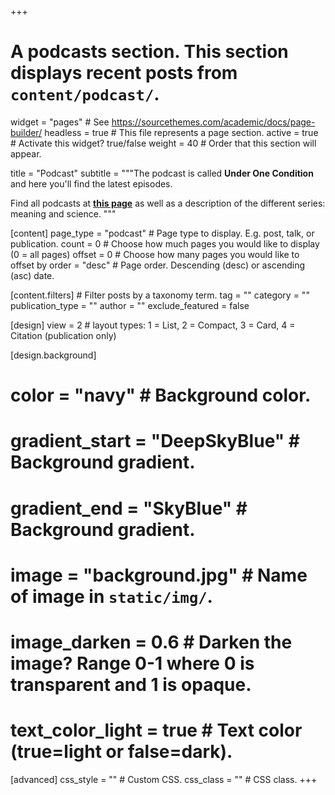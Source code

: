 +++
# A podcasts section. This section displays recent posts from `content/podcast/`.
widget                = "pages"           # See https://sourcethemes.com/academic/docs/page-builder/
headless              = true              # This file represents a page section.
active                = true              # Activate this widget? true/false
weight                = 40                # Order that this section will appear.

title = "Podcast"
subtitle              = """The podcast is called **Under One Condition** and here you'll find the latest episodes.

Find all podcasts at <strong>[this page](/underonecondition/)</strong> as well as a description of the different series: meaning and science. """

[content]
  page_type           = "podcast"         # Page type to display. E.g. post, talk, or publication.
  count               = 0                 # Choose how much pages you would like to display (0 = all pages)
  offset              = 0                 # Choose how many pages you would like to offset by
  order               = "desc"            # Page order. Descending (desc) or ascending (asc) date.

  [content.filters]                       # Filter posts by a taxonomy term.
    tag               = ""
    category          = ""
    publication_type  = ""
    author            = ""
    exclude_featured  = false
  
[design]
  view                = 2                 # layout types: 1 = List, 2 = Compact, 3 = Card, 4 = Citation (publication only)
  
[design.background]
  # color             = "navy"            # Background color.
  # gradient_start    = "DeepSkyBlue"     # Background gradient.
  # gradient_end      = "SkyBlue"         # Background gradient.
  # image             = "background.jpg"  # Name of image in `static/img/`.
  # image_darken      = 0.6               # Darken the image? Range 0-1 where 0 is transparent and 1 is opaque.
  # text_color_light  = true              # Text color (true=light or false=dark).
  
[advanced]
 css_style            = ""                # Custom CSS. 
 css_class            = ""                # CSS class.
+++


